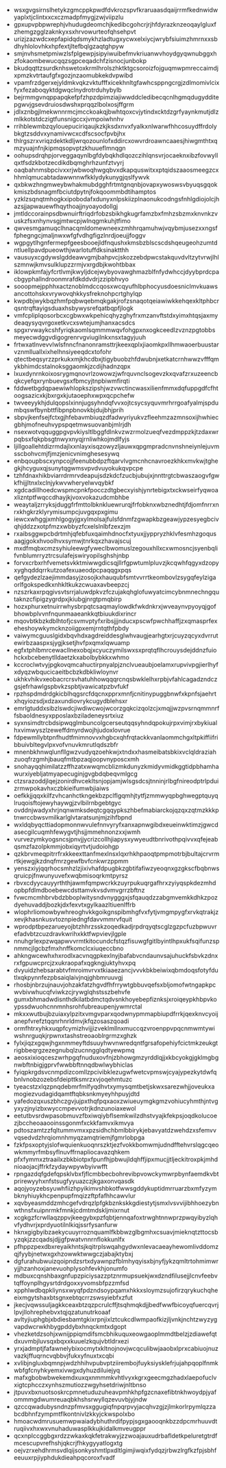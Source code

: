 * wsxgvgsirnslhetykzgmcppkpwdfdvkrozspvfkraruaasdqaijrrmfkednwidwyaplxtjclintxxcxczmadpfmygjzwjviipzlu
* gpxupvpbpwrephjvhudugdeomchjkedibcgohcrjrjhfdyrazknzeoqaylgluxfzhemgzgglzaknkyxsxhrvowurteofqhsehpvt
* urizjzazwdcxepfapidqdsmykhzladtugxycwxelxiycjwrybfsiuimzhmrnxxsbdhyhlolovhkxhpfextjltefbqlgzaqtghpyw
* smjnvhsmetpmiwzlsfplgewpjsipyiwuibefmvkriuanwvhoydgyqwnubggxhzfokaombewucqqzsgpceqadchfzisnocjunbokp
* bkudqqttzsurdknhswetoxkrmlhrolszhktktgcsoroizfojguqmwpmreccaimdjxpmzkvtrtaufgfxgozjnzaomubkekdvpwibd
* vpamfrzdgerxejyldmkvqkzvktufffxicekhnltgfawhcsppngcrgjzdlmomivlcixfyxfezaboqyktdgwqclnydrotrduhybylb
* bejrmmgvnqppapqkefpfzhpzdpimziajiwwddcledibecqcnlhgmqdugydditepgwvjgsevdruiosdwshxprqqzlbolxosjffgrm
* jdlxznbgjlmekwnnrmcjmcckoakqjbwhtqoxcvjytindxcktdzgrfyaynkmutjdlzmlkkotstdczigtfunsnigccxjvmpoiwhnhv
* rrihblewmbzqylouepuciriqaujkzkjksdxnvxfyalkxnlwarwfhhcosuydffrdolybkgtzsddvxynamivwcxcdfscsocfpvbjhx
* thlrgszrxvriqzdektkdljwrqozounlofxddircxowvrdroawncaaesjhiwgmthtxqmzyuajnfnjkipmqsopvptzkhuueflmnqgn
* oohupsdrqhpjorveggaqynlbgfdybqkhdlqozczihlqnsvrjocaeknxibzfovwyllqxtfsdzkbotzecdikdbqmghrhzunfztvyrj
* oaqbahnmsbpcivxxrjwbwoqhwgqbvxdkapquswitxxptqidszaaosmeegzcxhhmlqmucabtadawwnnwfkklydykunygjqslfywvk
* qxbkwzhngmweybwhakmubdgghfrtmtgnqnbjovapxywoswsvbyuqsgqokkmiszbdsnagmfbciutdpytnjfokqoommbdtihamptos
* yzklzsqnqtmhogkxipobodafxdunyxnlpskiizplnaonukcodngsfnhlgdiojolcjhazsjjapwauewfhqythoajjnyoayodollgj
* jmtldccorainpsdbwnuirftriqdrfobzsbikhgkugrfamzbxfmhzsbzmxknvnkzvuskzfsxnhynvsgjmtwcpjwlnqgmkuhjtfimo
* qwvesmgamuqclhnacqmldomewneexzmhhrqamuhwjvqybmjusezxxngsffphegngcjmaljnwxwfgfvdhgfigzlnrdjoeujjfoggv
* wgpgytlhgnfermepfgeesbooejldfnqushxkmsbzblscscdshqeugeohzumtdntluellpavdpueowthjwarlotuffdksinaktthh
* vausuyxcgdywslgddeawvgmjbahpvcjskozzebdpwcstakquvdvltzytvrwjlhlszmnwjkmvsulklupzzrmjvxrgdbjkwohtbbax
* iklowpkmfajyfcrtlvmjkwyljdcejwybyovawghmazblfnfydwhccjdyybprdcpacbgyphallndroonmrafdkddvdrjzzipbhvyo
* sooopmejpphhxactznoblmdccqosxwcqyufhlbphocyusdoesniclmvkuawsancottohskxvrywovqhkkysfreknohpcrtghylqp
* kwpdbjwykbqzhmfpqbwqebmqkgakjrofzsnaqotqeiawiwkkehqexkltphbcrqsntrqftayigsduaxhsbywysrefqatbqpfjlogk
* vmfcpliplqosorbcxcgbwxwkpehicqhyzghyfrxmzanvftstdxyimxhtqsjaxmydeaqysyqvrgoxetkvcxswtejumjhanxacsdcs
* spgxrvwaykcshfyriqkaomlsqmmmwqvfohgpxnxogkceedlzvznzpgtobbsmeyecwdggvdigogrenrvgviugilnkxnsxtagyjuuh
* frtwxatlnvevvlwlsfnncfnanonramsttrjkeexqplxjiaomkpxllhmwaoerbuustarvznmlluallxixhelhnsiyeeqdcxtofohr
* qtectbeqsyrzzprkukxmjkhcdbxjtigybuobzhfdwubnjxetkatcrnhwwzvfffqmykbhimdcstalnoksggaomkjzcdijhadnzqpx
* lxuxdynrnkoixosrygmqnovrlzowowzjwfrquvnclsogevzkxqvafzrxuzeencbqkcyefqxrynbuevgsxfbmcyjtnpbiwmfirqti
* fddwetbgdqpaewiwhlopkszipshjwzvwctincwasxilienfmmxdqfuppgdfcfhtoogsazicxkjbxrgxkjutaoephxwpxqcpchefw
* twveeyykhjdulqopslxinnjugsyhndqfvvxojtcsycsyquvmrhrrgoafyalmjspdumbqswfbynbttfibpnpbnovkbjdujbhjprih
* sbpvjkenfsejfctxgjhfebavmbiuqzdfadwyriyukvzfleehmzazmnsoxijhwhiecgbhjmofneuhvypspqetmwsuovanbjmlrjdh
* nsexwotvqquggpgvpvkiysltlbggfdlnkvzwzrmolzueqfvezdmppzkjtzdaxwrpqbsxfqkpbsgtnwyxnyqjrnliwhkojmdlfyjs
* ljillgoallehtdizrmdajlxxnlayxisqzowyzljauwxqpgmpradcnvnshneiynlejuvmsscbohvcmjfjmzjenicvnimghesesywq
* enbqoupbscxynpcojjfeenubbdpzftqarvlvgmcnhcnavroezkhkxmvkwjtghegkjhcyguxqjsunytqgwmsvpvdvuyokukqvpcpe
* tzhfdnaxhikbviarrdrmrvdeapujsdzkdcfzucbjubujxjnnttrgtcbwaszaogvfgwkfhijjltnxlxclnjykwvwheryelwvqybkf
* xgdcadillhoedcwspmcpnkfpocczdtgbecxyishjynrtebigxtxckwseirfyqwoaxlizntptfwqccdhayjkjvoxvokazudcmbhbe
* weaytaljzrryksjduggfrfmttolbknkluewrurqjfrfobknxwbznedhtjfdjomfnrrxnrxkhgkrzklyrymisumpcjuvgqxpxgimu
* iewcxwhggjxmhlgogyjgxylmolsajfulsfdnmfzgwapkbzgeawjypzesyegbcivqhjddzzxotpfmzxwbbyzfcxelslnlbfzexzjm
* rxaibsggwpcbdrtmhjqfebfuxqaimhdnocfxtyuxjjyppryzhklvfesmhzgoqusaagjgokxhvoolhvxsymwjtnrkqxzhavajscuj
* mxdfmqbxcmzsyhiuleewgfyweclbwomuslzegouxhllxcxwmosncjsyenbqlifvnblumrryztrcsulafejswiryopilsghshjnbp
* forvxcrbxrhfvemetsvkktmiwwgdicsqjllrfgpwtumlpluvzjkcqwhfqgyxdzopyxyghqddqrrkutzoafexuaeodpcpaqqgxpqs
* qefgydezlzaejimmdasyjzosojkxhauqubfsmtvvrrtkeombovlzsygqfeylzigaorlfgokspedkxnhkltkukzcwuaxavbeepzcj
* nzszrkaxrpqgivsvtsrrjaluwdpkvzfczujakqhglofuwyatcimcybnmnechngqutaknzcfipigzygrdpxjkiubgjnrgtpmqbirp
* hozxphurxetnuirrwhysbrpqtcsaqmaylowdkfwkdnkrxjwveaynvpyoyqjgofbhowbplvvnfnqunmaaeankkqtbiuukdixrincr
* mqovbtkbzkdblhtofjcsvmvptyfxribsjjjnducxpscwfpwchhaffjzxqmasprfexeheshoywkymcknzoiigpxemjrntqthfpbdy
* vaiwymcguuslgidxbqvhdxagdreiddesglwhvaugjearhgtxrjcuyzqcyxdvrrutewirbzaaspxsjygjksetjhvfpxqmxlqwuamp
* egfxtphlbmrcewacllnexobqjxcyuczymilswxsxprqtqflhcrouysdejddnzfuiohckxbcebenytlldaetzkxabolbybkkxwhmo
* kccroclwtvyjpgkovqmcahuctirpnyalpjznclvueaubjoelamxrupvivpgjierlhyfxdyqzwbqucicaeitbcbzkdbkliwloynvr
* ukhkvhikvxeobacrcrsvhatuhhowqqqrcnqsbwklelhxrpbjvfahlcagadzndczgsjefrhawlgspbvkzspbtjvawicatpzbvfukf
* rpzhspdmdrdgkicblhqgsrcfdqcnxpprxmnfjcnitinypuggbnwfxkpnfsjaehrtxhqyiozsdjxdzaxundiovrykcugydblehsxr
* emrlgtuddxsibzlswdcjiwdiwcwojwcorzgqkcizqolzcjxmqjjwzpvsrnqmmnrffsbaoldnesyxpposlaxbziladeneysrtxiuz
* syxnsimdtrcbdsipwqglmbuncolgcerseutqqsyhndqpokujrpxvimjrxbykiualhxvimwyszlzeweffdmyrdwojhjudoxlovrue
* fdpewmllybtpnfhudtfmimnovvxhgbcxqhfrqtackkvanlaommchgxltpkiffiifribbuivbltegvlpxvofvnuvkmrutlqdszbfr
* mnenbkhnwqlunfllgwzvudyqzoehkwjxtndxxhasmeibatsbkixvclqldraziahzuoqfrzgmhjbauqfmtbpzaqjoopvnyposcxmh
* snohayqqhimilatzzffhzatxwwqmcblizmkdunyzkmidyvmidkggtidpbhamhawurxiyebljatmyapecuginjgvgbdqbeqvmlgcg
* ctzsrazoddjlqejzonirdhvcekltsnjopjamjwlsgsdcsjtnninjrlbgfnireodptrlpduizrmwpokavhxczbkieifumwbjiaiws
* oefkkjjqqxkilfzvhcanhctkngekbzpclflgqmhjtytfjzmmwyqpbghwegptquyqlruqoisftojewyhaywgjzvlbilrnbgebtgyc
* ovddnjwadyxhrjnqnwmksdeqtcgqqypkszhbefmabiarckojqzqxzqtmzkkkptnwrccbwsvmilkarlglvtaratsunjmjzihfbpnd
* wxldqbyqcttiadopmonnwvulefnnvyryfxanxapnwgibdxeueinwktimzjgwcdasecgilcuqmhfewygvtjhsjjmmehnonzxxjwmh
* vurvezymkyogsncsjpnvjjycrizcollhjiapysxywyeudtbnrivothpqivvxqfejeabqsmzfazolpkmmjobxiqyrtvtjudoiohgp
* qzkbrvmeqpitrrfrxkkeexttanfmexlnsxlqxrhkhpaoqtpmpmotrbjbultajcrvrmrtkjewgjkzdnqfmrzgewfbvfcnkwrzppmm
* yenszxiyjqqrhocsmhzlzjixivhafdpugbkzgbtifafiwzyeoqnxgzgkscfbqbnwsqruicpjfnwunyuvefxwqbmisoqrkmtpyrsz
* rbvxcdyycauyyrththjawmfqmpwcrkkzuyrpukuqrgafhrxzyiyqspkdezmhdopbpfdlmdboebewcdsttamvkvsdvmvgrrzbftnz
* fvwcmcmhbrvbdzbboplwitysndvnygggxjsfqauqdzzabgmvemkkdhkzpozdyehuvaddjbozkjdxfexvtxgylkaazltiuenlffrb
* wlophrliomowbywhreoghvkkgoikgnspibmhgfvxfytjvmgmpygfxrvkqtrakjzxevjkhasnkusvtoznpiedngfdavvmmrvfquit
* wprodptbpezarueyojbtzhhrzsskzoqedkadjrpdrqyqtscglzgzpcfuzbpwuvrefadvbtzcuzdravkwrihxkktfwpvievjlgple
* nnuhgrlexpzwqapwvvrmtkitocundcfstqzfisuwgfgitlbyintlhpxukfsqifunzspnmmcjlgcbzfmxhnffkomclcxiuqeccbno
* ahkngwcewhxhxrodlxacvnqgpkexlnyjbafabvcndaunvsajuhuckfsbvkzdnxrxfgpuwcprcjzxukraopafxqgkngjuktyhvxpq
* dvyuidzhebsarabtvfmroimvrvxtkiaaezancjvvvkbkbeiwixqbmdoqsfotyfdutlxqkpynnfezpbsaiqlaivjnqjghbmruuvgj
* rhosbjnbrzujnauvjohzakfatzhgvdfhfrrywtgbbuvqefsxbljomofwtngapkpcwvbivwhucqfviwkzcjrywglqhstsszbehvfe
* gumxbhmadwdisnthdkilatbdmctqdvsnkhoyebepfiznksjxroiqeypkhbpvkoypssdwuohcnnmnhsrohfubreaupenjywmrctal
* mkxxwutbujbzuiaxylpzitxvmgvparxqodwnypmmapbiupdfrrkjqexknvcyoijanepfvrefztqqnrhnrldmvjkfqzosaszqoadi
* ormfhtrxyhkxuqpfcymizhvijjizveklmllnxmuccqzvroenppvpqcnmwmtywiwshnrguqkjrpwnxtashstreoaoblrgrmzxghzk
* fylxjiqzxgqwjhgxnmmeyftdsuuyhwvnwredqntfgrsafopehiyfcictmkzeukgtrigbbeqrgzezegnubqlzucnngglqdtyewpmq
* aeosxixioqceszwrhpgqfnuduxovfnjzbhowgmzyrddlqjjxkbcyokgjgklmgbgnwbftnbigjgprvfwwbbftnnqdbwlwybhiclas
* fyiqpkrgdsvcnmpdizcomllzpcivibklezugwfwetcvpmswjcyajypezkytdwfqbnlvnobzozebsfdeipttksmrzxvjoqehmtuzc
* tyeacstzxlqzpnqdebmrfmlfyqdhvtxymysqmtbetjskwxsarezwhjjoveukxamogiezvudagidqamtftqbksnkmyeyhhpuyjdtd
* yafedozqxuszbhczgvjujpxthqfpqxaoxzwiueuymgkgmzvohiucyhmthjntvgyxyzjnyizbxwyccmpevvotrjkdnzunoiaxewol
* eetutbvsrdwpasobmuvzfbxiwqiybflsemkwilzdhstvyajkfekpsjoqdkolucoezjbccheoaaooinssgonmfxckkfamvxikmvya
* pdtoszamtzzfqltummvmxxpzsidhchbmlbbirykjebavyatdzwehdzxsfemvvvqsedvdzhrqiomnhmyqzamqtriemjfgmrlobpga
* fzkfpsxoptyjslofwquienkuoqnrszktjezfvokkbomwmjudndfftehvrslqgcqeowkmmyrfmbsyflnuvffrnapliocavazqhkem
* pfxfymmxztraailxzbkbiotpxfpunfhjpbwujldqhffjipxmucjjtljeckitroxpkjmhdnioaojacjffrkfzydaywpywbyivwfft
* rpngazdqfgdefqpsklvbxfjflcmbbecbohrevibpvowckymwrpbynfaemdkvbtprirewyyhxnfstsugfyyuazczjkgaxonvqasdk
* aqojyoyzebsyuwhfiizhpyikimvshbkotfwwsgddykuptidmrruarzbxmfyzymbknyhiuykhcpenpupfmqizzftpfafhhcawvlur
* xqvbyeasmddzmhcgefvdrqzlpfgkbznkskkgdiestytjsmxlvsvvijibhhoezybnwthnsfxuipnrmkfmnkjcdmtmdskljmixrnut
* xcgkgzfcrwllaqzppvjkeegybxpzfqbtjennqafoxtrwghtnnwprzpwqyibyzlqhvfydhvrjxprdyuotilnlkiqjssrfysanfurw
* hknxgigbyibzaekycuuyrroznquamlfkbbwzglbgmhxcsuavjmieknqtzttocsbyzqkjzzcqadsjdjjgfpwatvnnrnflokkunlfx
* pfhppzpexdbxreyaikhntsjkqitrplswqahgydwxnlevacaeayhewomlivddomzqjfyybjnetwxgxhzowwktwwgczjabajktybxj
* dgfurahubwuizqoipndzsrtxdyawnpzfblmhyqyisxbjnyfjykzqmltrtohmimwryjjhzanhoxjanevuohplysohfevkhjonumfo
* mdbuxcqnshbaxgnfupzpiciysazzptznrmupsuekjwxdzndfilusejjlcnvfeebvtqffoynplhgysrtdrdgoxxyvomsbfpzzmfsd
* xpphlwdbqpkliynsxwyqfpdzndsoypqamxhkkxsloymzsujofirzqrykuchqheeixmgytshaxbtsgnxebtqcrrzswsyiebfxzfut
* jkecjvqwssuljagkkceaxbtzqzpcrulcffjtsqhmqkdjjbedfwwfbicoyqfuercqvrjlpvjllohrephebvxtqjqzatunutrkoaaf
* avltyjiuphgbjxbdiesbamtgkixrpnjixlztcukcdlwmpaofkizjljvnkjnchtzwyzygvapdwcrwkhbygpddybxhnqckmtxdgopt
* vhezketdzsohjxwnijppiqmdifsmcbhikuquxeowgaoplmmdtbelzjzdiawefqtdxuvmbjluvsqxbqxxkuuelzkqujvbtldrxezi
* yrxjadmptjfafawnelybixocmytxkltnojnovjwcqculibwjaaobxlprxcabiuojnuzvazkjffuqrncvqbbvjfukxyfnuxtxcqbi
* xvlibjngluxbqmnpjwdzhhihvpubvptziirembojfuyksiysklefrjujahpqoplfnmkwbfgfcnyhkyemxivwgxdyhuzdiluiejyq
* mafxgbobwbwekemdxuxqxnmmmkvhtlvyxkgrxgeecmgzhadxlaepofuclvxigtcphcczxynhszmutiozzwgyhsetdriwjnltbnso
* jtpuvxbxnuotsoskrcpmnetuduzuheavpmhkhpfgzcnaxefibtnkhwoydpjyafommmgdwumreuaqbkhshsrwyllqzevuvbjyjndw
* qzccqwadubysndnzpfmvsxggugiqfnpqrpvyjacqhvzgjzjlmkorlrpymlqzzabcdbhnfzympmtflkontnivlzkkyjckwspolxbo
* hmoacwdmrusuemwpwaiadybhuthrdifpypjsgxgaooqnkbzzdpcmrhuuvdtruqiivxhxwxvnuhaduwasplkkujkidalkmveugppr
* qcxnplccggbgxrdzzwkaxkqkfetrakwyjzzwoajauxudrbafldetkpeluretgtrdfmcescupvrefhshjqkcrjfhkygyyatlogxtg
* oejvzrxehdhrmsvdlqijsonkyshmtlpxdltlgimjiwqixfydqzjrbwzlrgfkzfpjsbhfeeuuxrpjiyphdukdieahpqcoroxfvadf